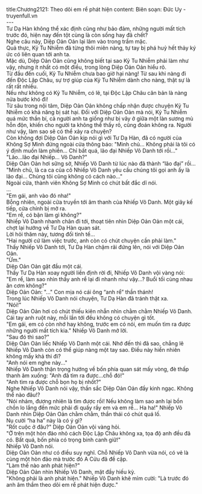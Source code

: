 title:Chương2121: Theo dõi em rể phát hiện
content:
Biên soạn: Đức Uy - truyenfull.vn<br>---<br>Tư Dạ Hàn không thể xác định cũng như bảo đảm, những người mất tích trước đó, hiện nay đến tột cùng là còn sống hay đã chết?<br>Nghe câu này, Diệp Oản Oản lại lâm vào trong trầm mặc.<br>Quả thực, Kỷ Tu Nhiễm đã từng thôi miên nàng, tự tay bị phá huỷ hết thảy ký ức có liên quan tới anh ta.<br>Mặc dù, Diệp Oản Oản cũng không biết tại sao Kỷ Tu Nhiễm phải làm như vậy, nhưng ít nhất có một điều, trong lòng Diệp Oản Oản hiểu rõ.<br>Từ đầu đến cuối, Kỷ Tu Nhiễm chưa bao giờ hại nàng! Từ sau khi nàng đi đến Độc Lập Châu, sự trợ giúp của Kỷ Tu Nhiễm dành cho nàng, thật sự là rất rất nhiều.<br>Nếu như không có Kỷ Tu Nhiễm, có lẽ, tại Độc Lập Châu căn bản là nàng nửa bước khó đi!<br>Từ sâu trong nội tâm, Diệp Oản Oản không chấp nhận được chuyện Kỷ Tu Nhiễm có khả năng bị sát hại. Đối với Diệp Oản Oản mà nói, Kỷ Tu Nhiễm quá mức thần bí, cả người anh ta giống như bị vây ở giữa một làn sương mù hỗn độn, khiến cho người ta không thể thấy rõ, cũng đoán không ra. Người như vậy, làm sao sẽ có thể xảy ra chuyện?<br>Còn không đợi Diệp Oản Oản kịp nói gì với Tư Dạ Hàn, đã có người của Không Sợ Minh đứng ngoài cửa thông báo: "Minh chủ... Không phải là tôi có ý định muốn làm phiền... Chỉ bất quá, lão đại Nhiếp Vô Danh tới rồi..."<br>"Lão...lão đại Nhiếp... Vô Danh?"<br>Diệp Oản Oản hơi sững sờ, Nhiếp Vô Danh từ lúc nào đã thành “lão đại” rồi...<br>"Minh chủ, là ca ca của cô Nhiếp Vô Danh yêu cầu chúng tôi gọi anh ấy là lão đại... Chúng tôi cũng không có cách nào..."<br>Ngoài cửa, thành viên Không Sợ Minh có chút bất đắc dĩ nói.<br>...<br>"Em gái, anh vào đó nha!"<br>Bỗng nhiên, ngoài cửa truyền tới âm thanh của Nhiếp Vô Danh. Một giây kế tiếp, cửa chính bị mở ra.<br>"Em rể, có bận làm gì không?"<br>Nhiếp Vô Danh nhanh chân đi tới, thoạt tiên nhìn Diệp Oản Oản một cái, chợt lại hướng về Tư Dạ Hàn quan sát.<br>Lời hỏi thăm này, tương đối tinh tế...<br>"Hai người cứ làm việc trước, anh còn có chút chuyện cần phải làm."<br>Thấy Nhiếp Vô Danh tới, Tư Dạ Hàn chậm rãi đứng lên, nói với Diệp Oản Oản.<br>"Ừm."<br>Diệp Oản Oản gật đầu một cái.<br>Thấy Tư Dạ Hàn xoay người liền định rời đi, Nhiếp Vô Danh vội vàng nói: "Em rể, làm sao nhìn thấy anh rể lại đi nhanh như vậy...? Buổi tối cùng nhau ăn cơm không?"<br>Diệp Oản Oản: "..." Con mịa nó cái ông “anh rể” thần thánh!<br>Trong lúc Nhiếp Vô Danh nói chuyện, Tư Dạ Hàn đã tránh thật xa.<br>"Nói!"<br>Diệp Oản Oản hơi có chút thiếu kiên nhẫn nhìn chằm chằm Nhiếp Vô Danh. Cái tay anh ruột này, mỗi lần tới đều không có chuyện gì tốt.<br>"Em gái, em có còn nhớ hay không, trước em có nói, em muốn tìm ra được những người mất tích kia." Nhiếp Vô Danh mở lời.<br>"Sau đó thì sao?"<br>Diệp Oản Oản liếc Nhiếp Vô Danh một cái. Nhớ đến thì đã sao, chẳng lẽ Nhiếp Vô Danh còn có thể giúp nàng một tay sao. Điều này hiển nhiên không mấy khả thi đi?<br>"Anh nói em nghe này..."<br>Nhiếp Vô Danh thận trọng hướng về bốn phía quan sát mấy vòng, đè thấp thanh âm xuống: "Anh đã tìm ra được...chỗ đó!"<br>"Anh tìm ra được chỗ bọn họ bị nhốt?"<br>Nghe Nhiếp Vô Danh nói vậy, thần sắc Diệp Oản Oản đầy kinh ngạc. Không thể nào đâu!?<br>"Nói nhảm, đương nhiên là tìm được rồi! Nếu không làm sao anh lại bồn chồn lo lắng đến mức phải đi quấy rầy em và em rể... Ha ha!" Nhiếp Vô Danh nhìn Diệp Oản Oản chằm chằm, thần thái có chút quá lố.<br>Nụ cười “ha ha” này là có ý gì?<br>"Rốt cuộc ở đâu?" Diệp Oản Oản vội vàng hỏi.<br>"Ở trên một hòn đảo nhỏ cách Độc Lập Châu không xa, tọa độ anh đều đã có. Bất quá, bốn phía có trọng binh canh giữ!"<br>Nhiếp Vô Danh nói.<br>Diệp Oản Oản như có điều suy nghĩ. Chỗ Nhiếp Vô Danh vừa nói, có vẻ là cùng một hòn đảo mà trước đó A Cửu đã đề cập.<br>"Làm thế nào anh phát hiện?"<br>Diệp Oản Oản nhìn Nhiếp Vô Danh, mặt đầy hiếu kỳ.<br>"Không phải là anh phát hiện." Nhiếp Vô Danh khẽ mỉm cười: "Là trước đó anh âm thầm theo dõi em rể phát hiện được."